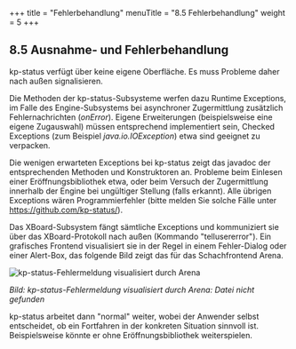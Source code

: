 +++
title = "Fehlerbehandlung"
menuTitle = "8.5 Fehlerbehandlung"
weight = 5
+++

## 8.5 Ausnahme- und Fehlerbehandlung

kp-status verfügt über keine eigene Oberfläche. Es muss Probleme daher nach außen signalisieren.

Die Methoden der kp-status-Subsysteme werfen dazu Runtime Exceptions, im Falle des Engine-Subsystems bei asynchroner Zugermittlung zusätzlich Fehlernachrichten (_onError_). Eigene Erweiterungen (beispielsweise eine eigene Zugauswahl) müssen entsprechend implementiert sein, Checked Exceptions (zum Beispiel _java.io.IOException_) etwa sind geeignet zu verpacken.

Die wenigen erwarteten Exceptions bei kp-status zeigt das javadoc der entsprechenden Methoden und Konstruktoren an. Probleme beim Einlesen einer Eröffnungsbibliothek etwa, oder beim Versuch der Zugermittlung innerhalb der Engine bei ungültiger Stellung (falls erkannt). Alle übrigen Exceptions wären Programmierfehler (bitte melden Sie solche Fälle unter https://github.com/kp-status/).

Das XBoard-Subsystem fängt sämtliche Exceptions und kommuniziert sie über das XBoard-Protokoll nach außen (Kommando "tellusererror"). Ein grafisches Frontend visualisiert sie in der Regel in einem Fehler-Dialog oder einer Alert-Box, das folgende Bild zeigt das für das Schachfrontend Arena.


![kp-status-Fehlermeldung visualisiert durch Arena](/images/Abb09_22_FehlermeldungArena.png "kp-status-Fehlermeldung visualisiert durch Arena")

*Bild: kp-status-Fehlermeldung visualisiert durch Arena: Datei nicht gefunden*

kp-status arbeitet dann "normal" weiter, wobei der Anwender selbst entscheidet, ob ein Fortfahren in der konkreten Situation sinnvoll ist. Beispielsweise könnte er ohne Eröffnungsbibliothek weiterspielen.
